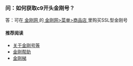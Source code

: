 ### 问：如何获取c9开头金刚号？
答：可在[ 金刚网 ](https://a2zitpro.github.io/web/kksitecn)的[ 金刚网>菜单>商品店 ](https://www.atozitpro.net/zh/shop/)里购买SSL型金刚号

#### 推荐阅读

- [关于金刚号等](https://a2zitpro.github.io/web/列表-金刚号及相关问题)
- [金刚帮助](https://a2zitpro.github.io/web/list_helpkkvpn)
- [金刚梯](https://a2zitpro.github.io/web/dlb)

